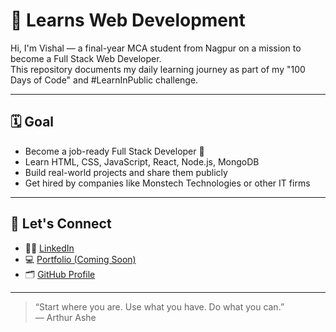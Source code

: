 # 🚀 Learns Web Development

Hi, I'm Vishal — a final-year MCA student from Nagpur on a mission to become a Full Stack Web Developer.  
This repository documents my daily learning journey as part of my "100 Days of Code" and #LearnInPublic challenge.

---

## 🗓️ Goal

- Become a job-ready Full Stack Developer 💼
- Learn HTML, CSS, JavaScript, React, Node.js, MongoDB
- Build real-world projects and share them publicly
- Get hired by companies like Monstech Technologies or other IT firms


---

## 🔗 Let's Connect

- 🧑‍💼 [LinkedIn](https://linkedin.com/in/YOUR_LINK)  
- 💻 [Portfolio (Coming Soon)]()  
- 🗂 [GitHub Profile](https://github.com/YOUR_USERNAME)

---

> “Start where you are. Use what you have. Do what you can.”  
> — Arthur Ashe
